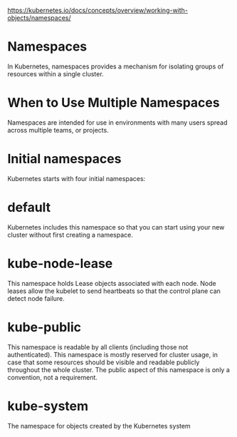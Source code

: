 https://kubernetes.io/docs/concepts/overview/working-with-objects/namespaces/

# Namespaces
In Kubernetes, namespaces provides a mechanism for isolating groups of resources within a single cluster. 
# When to Use Multiple Namespaces
Namespaces are intended for use in environments with many users spread across multiple teams, or projects.

# Initial namespaces
Kubernetes starts with four initial namespaces:

# default
Kubernetes includes this namespace so that you can start using your new cluster without first creating a namespace.
# kube-node-lease
This namespace holds Lease objects associated with each node. Node leases allow the kubelet to send heartbeats so that the control plane can detect node failure.
# kube-public
This namespace is readable by all clients (including those not authenticated). This namespace is mostly reserved for cluster usage, in case that some resources should be visible and readable publicly throughout the whole cluster. The public aspect of this namespace is only a convention, not a requirement.
# kube-system
The namespace for objects created by the Kubernetes system


